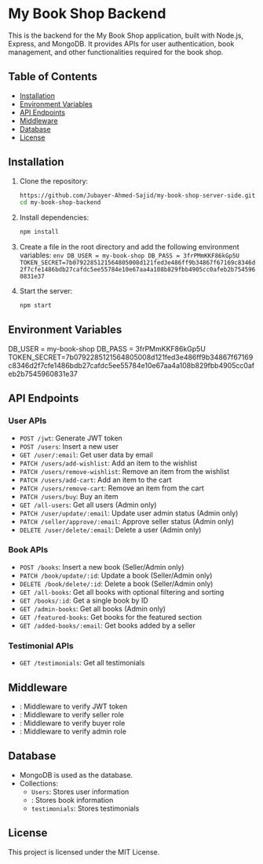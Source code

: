 # My Book Shop Backend

This is the backend for the My Book Shop application, built with Node.js, Express, and MongoDB. It provides APIs for user authentication, book management, and other functionalities required for the book shop.

## Table of Contents

- [Installation](#installation)
- [Environment Variables](#environment-variables)
- [API Endpoints](#api-endpoints)
- [Middleware](#middleware)
- [Database](#database)
- [License](#license)

## Installation

1. Clone the repository:

   ```sh
   https://github.com/Jubayer-Ahmed-Sajid/my-book-shop-server-side.git
   cd my-book-shop-backend
   ```

2. Install dependencies:

   ```sh
   npm install
   ```

3. Create a file in the root directory and add the following environment variables:
   `env
DB_USER = my-book-shop
DB_PASS = 3frPMmKKF86kGp5U
TOKEN_SECRET=7b0792285121564805008d121fed3e486ff9b34867f67169c8346d2f7cfe1486bdb27cafdc5ee55784e10e67aa4a108b829fbb4905cc0afeb2b7545960831e37
    `

4. Start the server:
   ```sh
   npm start
   ```

## Environment Variables

DB_USER = my-book-shop
DB_PASS = 3frPMmKKF86kGp5U
TOKEN_SECRET=7b0792285121564805008d121fed3e486ff9b34867f67169c8346d2f7cfe1486bdb27cafdc5ee55784e10e67aa4a108b829fbb4905cc0afeb2b7545960831e37

## API Endpoints

### User APIs

- `POST /jwt`: Generate JWT token
- `POST /users`: Insert a new user
- `GET /user/:email`: Get user data by email
- `PATCH /users/add-wishlist`: Add an item to the wishlist
- `PATCH /users/remove-wishlist`: Remove an item from the wishlist
- `PATCH /users/add-cart`: Add an item to the cart
- `PATCH /users/remove-cart`: Remove an item from the cart
- `PATCH /users/buy`: Buy an item
- `GET /all-users`: Get all users (Admin only)
- `PATCH /user/update/:email`: Update user admin status (Admin only)
- `PATCH /seller/approve/:email`: Approve seller status (Admin only)
- `DELETE /user/delete/:email`: Delete a user (Admin only)

### Book APIs

- `POST /books`: Insert a new book (Seller/Admin only)
- `PATCH /book/update/:id`: Update a book (Seller/Admin only)
- `DELETE /book/delete/:id`: Delete a book (Seller/Admin only)
- `GET /all-books`: Get all books with optional filtering and sorting
- `GET /books/:id`: Get a single book by ID
- `GET /admin-books`: Get all books (Admin only)
- `GET /featured-books`: Get books for the featured section
- `GET /added-books/:email`: Get books added by a seller

### Testimonial APIs

- `GET /testimonials`: Get all testimonials

## Middleware

- : Middleware to verify JWT token
- : Middleware to verify seller role
- : Middleware to verify buyer role
- : Middleware to verify admin role

## Database

- MongoDB is used as the database.
- Collections:
  - `Users`: Stores user information
  - : Stores book information
  - `testimonials`: Stores testimonials

## License

This project is licensed under the MIT License.
